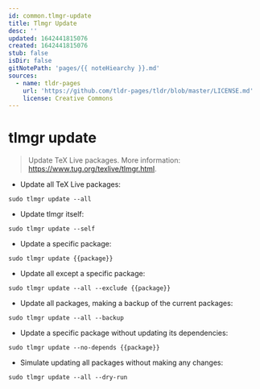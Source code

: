 ```yaml
---
id: common.tlmgr-update
title: Tlmgr Update
desc: ''
updated: 1642441815076
created: 1642441815076
stub: false
isDir: false
gitNotePath: 'pages/{{ noteHiearchy }}.md'
sources:
  - name: tldr-pages
    url: 'https://github.com/tldr-pages/tldr/blob/master/LICENSE.md'
    license: Creative Commons
---
```

# tlmgr update

> Update TeX Live packages.
> More information: <https://www.tug.org/texlive/tlmgr.html>.

- Update all TeX Live packages:

`sudo tlmgr update --all`

- Update tlmgr itself:

`sudo tlmgr update --self`

- Update a specific package:

`sudo tlmgr update {{package}}`

- Update all except a specific package:

`sudo tlmgr update --all --exclude {{package}}`

- Update all packages, making a backup of the current packages:

`sudo tlmgr update --all --backup`

- Update a specific package without updating its dependencies:

`sudo tlmgr update --no-depends {{package}}`

- Simulate updating all packages without making any changes:

`sudo tlmgr update --all --dry-run`

